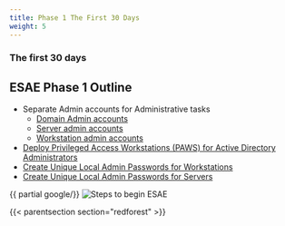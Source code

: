 ```yaml
---
title: Phase 1 The First 30 Days
weight: 5
---
```


### The first 30 days

## ESAE Phase 1 Outline

* Separate Admin accounts for Administrative tasks
    * [Domain Admin accounts](adminaccounts/tier-0-admins/)
    * [Server admin accounts](adminaccounts/serveradmins/)
    * [Workstation admin accounts](adminaccounts/workstationadmins/)
* [Deploy Privileged Access Workstations (PAWS\) for Active Directory Administrators](paws/)
* [Create Unique Local Admin Passwords for Workstations](laps/)
* [ Create Unique Local Admin Passwords for Servers](laps/)

{{ partial google/}}
![Steps to begin ESAE](</redforest/images/Protecting Admin Privileges 30 days.png?classes=shadow>)


{{< parentsection section="redforest" >}}